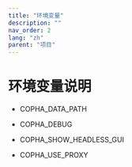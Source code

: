 ```yaml
---
title: "环境变量"
description: ""
nav_order: 2
lang: "zh"
parent: "项目"
---
```


# 环境变量说明

- COPHA_DATA_PATH

- COPHA_DEBUG

- COPHA_SHOW_HEADLESS_GUI

- COPHA_USE_PROXY
